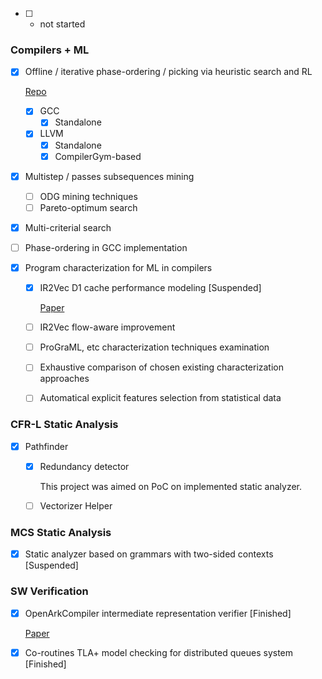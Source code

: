 - [ ] - not started

### Compilers + ML


- [x] Offline / iterative phase-ordering / picking via heuristic search and RL

  [Repo](https://github.com/3sem/cot_contrib "Repo")
  - [x] GCC
    - [x] Standalone
  - [x] LLVM
    - [x] Standalone
    - [x] CompilerGym-based
    
 - [x] Multistep / passes subsequences mining
    - [ ] ODG mining techniques
    - [ ] Pareto-optimum search
   
 - [x] Multi-criterial search
    
 - [ ] Phase-ordering in GCC implementation
 
 - [x] Program characterization for ML in compilers
   - [x] IR2Vec D1 cache performance modeling [Suspended]
     
     [Paper](http://crm.ics.org.ru/uploads/crmissues/crm_2023_01/58_zavodskikh.pdf "Paper_ICS_2023")
   - [ ] IR2Vec flow-aware improvement
   - [ ] ProGraML, etc characterization techniques examination
   - [ ] Exhaustive comparison of chosen existing characterization approaches
   - [ ] Automatical explicit features selection from statistical data

### CFR-L Static Analysis
 - [x] Pathfinder
    - [x] Redundancy detector
      
      This project was aimed on PoC on implemented static analyzer. 
    - [ ] Vectorizer Helper

### MCS Static Analysis
 - [x] Static analyzer based on grammars with two-sided contexts [Suspended]


### SW Verification
 - [x] OpenArkCompiler intermediate representation verifier [Finished]
    
    [Paper](https://mipt.ru/upload/medialibrary/974/03.pdf "Paper_Verifier_Pass")
    
 - [x] Co-routines TLA+ model checking for distributed queues system [Finished]
